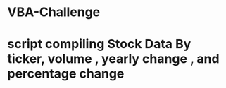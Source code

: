 # VBA-Challenge
# script compiling Stock Data By ticker, volume , yearly change , and percentage change
